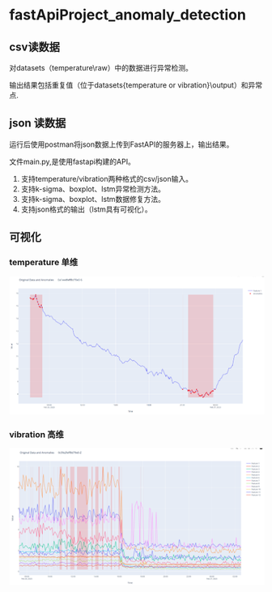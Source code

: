 # fastApiProject_anomaly_detection
##  csv读数据
对datasets（temperature\raw）中的数据进行异常检测。

输出结果包括重复值（位于datasets\{temperature or vibration}\output）和异常点.

## json 读数据
运行后使用postman将json数据上传到FastAPI的服务器上，输出结果。

文件main.py,是使用fastapi构建的API。

1. 支持temperature/vibration两种格式的csv/json输入。
2. 支持k-sigma、boxplot、lstm异常检测方法。
3. 支持k-sigma、boxplot、lstm数据修复方法。 
4. 支持json格式的输出（lstm具有可视化）。
## 可视化
### temperature 单维
![img.png](show/png/temperature_show.png)
### vibration 高维
![img.png](show/png/vibration.png)